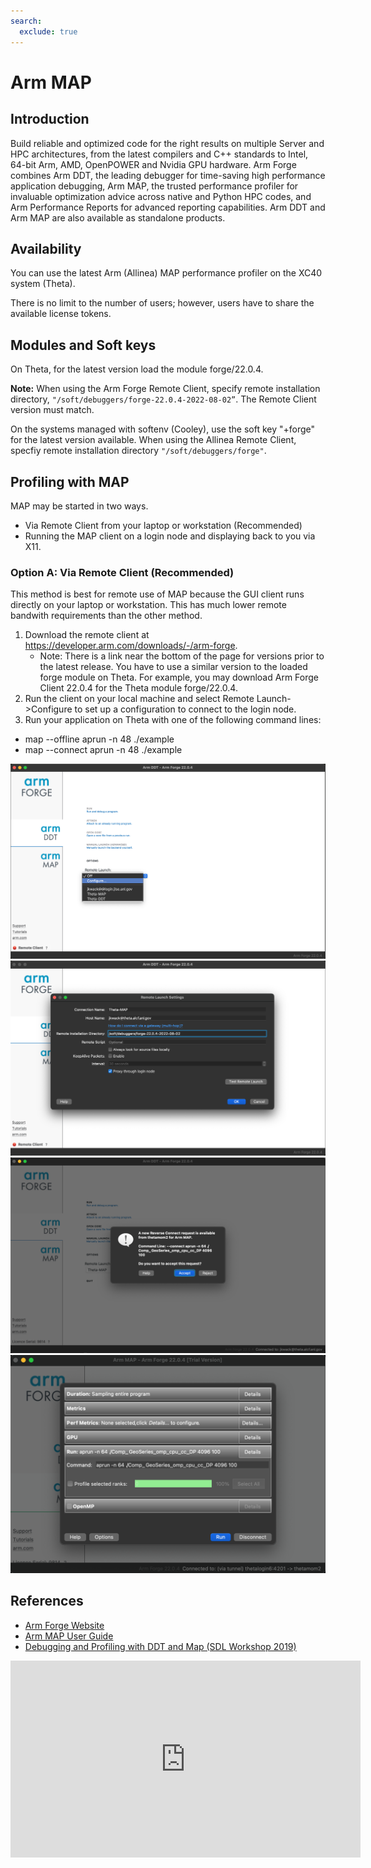 ```yaml
---
search:
  exclude: true
---
```


# Arm MAP
## Introduction
Build reliable and optimized code for the right results on multiple Server and HPC architectures, from the latest compilers and C++ standards to Intel, 64-bit Arm, AMD, OpenPOWER and Nvidia GPU hardware. Arm Forge combines Arm DDT, the leading debugger for time-saving high performance application debugging, Arm MAP, the trusted performance profiler for invaluable optimization advice across native and Python HPC codes, and Arm Performance Reports for advanced reporting capabilities. Arm DDT and Arm MAP are also available as standalone products.

## Availability
You can use the latest Arm (Allinea) MAP performance profiler on the XC40 system (Theta).

There is no limit to the number of users; however, users have to share the available license tokens.

## Modules and Soft keys
On Theta, for the latest version load the module forge/22.0.4. 

**Note:** When using the Arm Forge Remote Client, specify remote installation directory, ```"/soft/debuggers/forge-22.0.4-2022-08-02”```. The Remote Client version must match.

On the systems managed with softenv (Cooley), use the soft key "+forge" for the latest version available.  When using the Allinea Remote Client, specfiy remote installation directory ```"/soft/debuggers/forge"```.

## Profiling with MAP
MAP may be started in two ways.

- Via Remote Client from your laptop or workstation (Recommended)
- Running the MAP client on a login node and displaying back to you via X11.

### Option A: Via Remote Client (**Recommended**)
This method is best for remote use of MAP because the GUI client runs directly on your laptop or workstation.  This has much lower remote bandwith requirements than the other method.

1. Download the remote client at https://developer.arm.com/downloads/-/arm-forge. 
   - Note: There is a link near the bottom of the page for versions prior to the latest release. You have to use a similar version to the loaded forge module on Theta. For example, you may download Arm Forge Client 22.0.4 for the Theta module forge/22.0.4. 
2. Run the client on your local machine and select Remote Launch->Configure to set up a configuration to connect to the login node.
3. Run your application on Theta with one of the following command lines:
  - map --offline aprun -n 48 ./example
  - map --connect aprun -n 48 ./example

![Configure](files/MAP_01_Configure.png)
![Remote Launch Settings](files/MAP_02_Remote_Launch_Settings.png)
![Accept request](files/MAP_04_Accept_request.png)
![Start running](files/MAP_05_Start_running.png)


## References
- [Arm Forge Website](https://www.arm.com/products/development-tools/server-and-hpc/forge)
- [Arm MAP User Guide](https://developer.arm.com/documentation/101136/2002/MAP)
- [Debugging and Profiling with DDT and Map (SDL Workshop 2019)](https://www.alcf.anl.gov/sites/default/files/2020-03/Hulguin_SDL_10_2019_Arm_DDT_Map.pdf)

<!-- <figure markdown>
  ![MAP remote launch configure](files/MAP_Screenshot-01.png){ width="700" }
    <figcaption>MAP remote launch configure</figcaption>
</figure>

<figure markdown>
  ![MAP remote launch settings](files/MAP_Screenshot-02.png){ width="700" }
  <figcaption>MAP remote launch settings</figcaption>
</figure>

<figure markdown>
  ![MAP accepting the connect request](files/MAP_Screenshot-03.png){ width="700" }
    <figcaption>MAP accepting the connect request</figcaption>
</figure>
 -->
<iframe width="560" height="315" src="https://www.youtube.com/embed/rcOmqnhP_X4" title="YouTube video player" frameborder="0" allow="accelerometer; autoplay; clipboard-write; encrypted-media; gyroscope; picture-in-picture" allowfullscreen></iframe>
